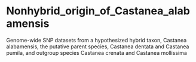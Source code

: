 # Nonhybrid_origin_of_Castanea_alabamensis
Genome-wide SNP datasets from a hypothesized hybrid taxon, Castanea alabamensis, the putative parent species, Castanea dentata and Castanea pumila, and outgroup species Castanea crenata and Castanea mollissima
